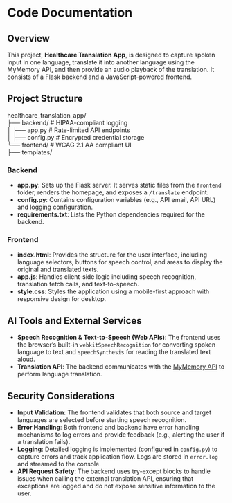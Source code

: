 # Code Documentation

## Overview
This project, **Healthcare Translation App**, is designed to capture spoken input in one language, translate it into another language using the MyMemory API, and then provide an audio playback of the translation. It consists of a Flask backend and a JavaScript-powered frontend.

## Project Structure
  healthcare_translation_app/  
  ├── backend/                 # HIPAA-compliant logging  
  │   ├── app.py               # Rate-limited API endpoints  
  │   ├── config.py            # Encrypted credential storage  
  └── frontend/                # WCAG 2.1 AA compliant UI  
      ├── templates/   

### Backend
- **app.py**: Sets up the Flask server. It serves static files from the `frontend` folder, renders the homepage, and exposes a `/translate` endpoint.
- **config.py**: Contains configuration variables (e.g., API email, API URL) and logging configuration.
- **requirements.txt**: Lists the Python dependencies required for the backend.

### Frontend
- **index.html**: Provides the structure for the user interface, including language selectors, buttons for speech control, and areas to display the original and translated texts.
- **app.js**: Handles client-side logic including speech recognition, translation fetch calls, and text-to-speech.
- **style.css**: Styles the application using a mobile-first approach with responsive design for desktop.

## AI Tools and External Services
- **Speech Recognition & Text-to-Speech (Web APIs)**: The frontend uses the browser’s built-in `webkitSpeechRecognition` for converting spoken language to text and `speechSynthesis` for reading the translated text aloud.
- **Translation API**: The backend communicates with the [MyMemory API](https://api.mymemory.translated.net/get) to perform language translation.

## Security Considerations
- **Input Validation**: The frontend validates that both source and target languages are selected before starting speech recognition.
- **Error Handling**: Both frontend and backend have error handling mechanisms to log errors and provide feedback (e.g., alerting the user if a translation fails).
- **Logging**: Detailed logging is implemented (configured in `config.py`) to capture errors and track application flow. Logs are stored in `error.log` and streamed to the console.
- **API Request Safety**: The backend uses try-except blocks to handle issues when calling the external translation API, ensuring that exceptions are logged and do not expose sensitive information to the user.


